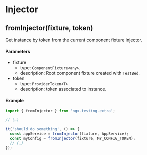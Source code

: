 # Injector

## fromInjector(fixture, token)

Get instance by token from the current component fixture injector.

#### Parameters

- fixture
  - type: `ComponentFixture<any>`.
  - description: Root component fixture created with `TestBed`.
- token
  - type: `ProviderToken<T>`
  - description: token associated to instance.

#### Example

```ts
import { fromInjector } from 'ngx-testing-extra';

// (…)

it('should do something', () => {
  const appService = fromInjector(fixture, AppService);
  const myConfig = fromInjector(fixture, MY_CONFIG_TOKEN);
  // (…)
}); 
```
